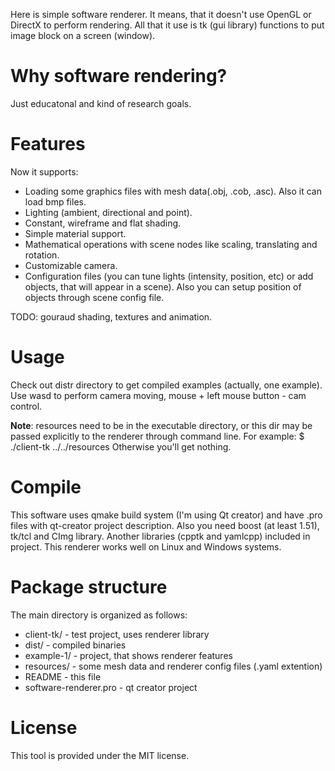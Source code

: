 Here is simple software renderer. It means, that it doesn't use OpenGL or DirectX to perform rendering. 
All that it use is tk (gui library) functions to put image block on a screen (window).

Why software rendering?
========
Just educatonal and kind of research goals.

Features
========
Now it supports:
* Loading some graphics files with mesh data(.obj, .cob, .asc). Also it can load bmp files.
* Lighting (ambient, directional and point).
* Constant, wireframe and flat shading.
* Simple material support.
* Mathematical operations with scene nodes like scaling, translating and rotation.
* Customizable camera.
* Configuration files (you can tune lights (intensity, position, etc) or add objects, that will appear in a scene). 
   Also you can setup position of objects through scene config file.

TODO: gouraud shading, textures and animation.

Usage
=====
Check out distr directory to get compiled examples (actually, one example).
Use wasd to  perform camera moving, mouse + left mouse button - cam control.

**Note**: resources need to be in the executable directory, 
or this dir may be passed explicitly to the renderer through command line.
For example: $ ./client-tk ../../resources
Otherwise you'll get nothing.

Compile
=======
This software uses qmake build system (I'm using Qt creator) and have .pro files with qt-creator project description.
Also you need boost (at least 1.51), tk/tcl and CImg library.
Another libraries (cpptk and yamlcpp) included in project.
This renderer works well on Linux and Windows systems.

Package structure
===========
The main directory is organized as follows:

* client-tk/ - test project, uses renderer library
* dist/ - compiled binaries
* example-1/ - project, that shows renderer features
* resources/ - some mesh data and renderer config files (.yaml extention)
* README - this file
* software-renderer.pro - qt creator project

License
=======
This tool is provided under the MIT license.
